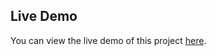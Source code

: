 ## Live Demo
You can view the live demo of this project [here]([https://your-live-demo-url.com](https://divyakorukond.github.io/InteriorWorks/#Home)).
